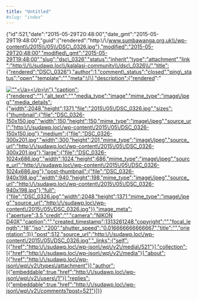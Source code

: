 ```yaml
---
title: "Untitled"
#slug: "index"
---
```


{"id":521,"date":"2015-05-29T20:48:00","date\_gmt":"2015-05-29T19:48:00","guid":{"rendered":"http:\\/\\/www.sumbawanga.org.uk\\/wp-content\\/2015\\/05\\/DSC\_0326.jpg"},"modified":"2015-05-29T20:48:00","modified\_gmt":"2015-05-29T19:48:00","slug":"dsc\_0326","status":"inherit","type":"attachment","link":"http:\\/\\/sudawp.loc\\/kalalasi-community\\/dsc\_0326\\/","title":{"rendered":"DSC\_0326"},"author":1,"comment\_status":"closed","ping\_status":"open","template":"","meta":\[\],"description":{"rendered":"

[![\"\"](\"http:\/\/sudawp.loc\/wp-content\/2015\/05\/DSC_0326-300x201.jpg\")<\\/a><\\/p>\\n"},"caption":{"rendered":""},"alt\_text":"","media\_type":"image","mime\_type":"image\\/jpeg","media\_details":{"width":2048,"height":1371,"file":"2015\\/05\\/DSC\_0326.jpg","sizes":{"thumbnail":{"file":"DSC\_0326-150x150.jpg","width":150,"height":150,"mime\_type":"image\\/jpeg","source\_url":"http:\\/\\/sudawp.loc\\/wp-content\\/2015\\/05\\/DSC\_0326-150x150.jpg"},"medium":{"file":"DSC\_0326-300x201.jpg","width":300,"height":201,"mime\_type":"image\\/jpeg","source\_url":"http:\\/\\/sudawp.loc\\/wp-content\\/2015\\/05\\/DSC\_0326-300x201.jpg"},"large":{"file":"DSC\_0326-1024x686.jpg","width":1024,"height":686,"mime\_type":"image\\/jpeg","source\_url":"http:\\/\\/sudawp.loc\\/wp-content\\/2015\\/05\\/DSC\_0326-1024x686.jpg"},"post-thumbnail":{"file":"DSC\_0326-940x198.jpg","width":940,"height":198,"mime\_type":"image\\/jpeg","source\_url":"http:\\/\\/sudawp.loc\\/wp-content\\/2015\\/05\\/DSC\_0326-940x198.jpg"},"full":{"file":"DSC\_0326.jpg","width":2048,"height":1371,"mime\_type":"image\\/jpeg","source\_url":"http:\\/\\/sudawp.loc\\/wp-content\\/2015\\/05\\/DSC\_0326.jpg"}},"image\_meta":{"aperture":3.5,"credit":"","camera":"NIKON D40X","caption":"","created\_timestamp":1313261248,"copyright":"","focal\_length":"18","iso":"200","shutter\_speed":"0.016666666666667","title":"","orientation":1}},"post":512,"source\_url":"http:\\/\\/sudawp.loc\\/wp-content\\/2015\\/05\\/DSC\_0326.jpg","\_links":{"self":\[{"href":"http:\\/\\/sudawp.loc\\/wp-json\\/wp\\/v2\\/media\\/521"}\],"collection":\[{"href":"http:\\/\\/sudawp.loc\\/wp-json\\/wp\\/v2\\/media"}\],"about":\[{"href":"http:\\/\\/sudawp.loc\\/wp-json\\/wp\\/v2\\/types\\/attachment"}\],"author":\[{"embeddable":true,"href":"http:\\/\\/sudawp.loc\\/wp-json\\/wp\\/v2\\/users\\/1"}\],"replies":\[{"embeddable":true,"href":"http:\\/\\/sudawp.loc\\/wp-json\\/wp\\/v2\\/comments?post=521"}\]}}](http:\/\/sudawp.loc\/wp-content\/2015\/05\/DSC_0326.jpg)